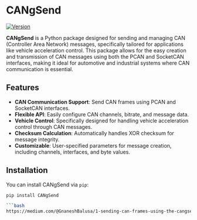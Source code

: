 # CANgSend

[![Version](https://img.shields.io/badge/version-0.1.1-blue)](https://github.com/gnanesh-16/CANgSend)

**CANgSend** is a Python package designed for sending and managing CAN (Controller Area Network) messages, specifically tailored for applications like vehicle acceleration control. This package allows for the easy creation and transmission of CAN messages using both the PCAN and SocketCAN interfaces, making it ideal for automotive and industrial systems where CAN communication is essential.

## Features

- **CAN Communication Support**: Send CAN frames using PCAN and SocketCAN interfaces.
- **Flexible API**: Easily configure CAN channels, bitrate, and message data.
- **Vehicle Control**: Specifically designed for handling vehicle acceleration control through CAN messages.
- **Checksum Calculation**: Automatically handles XOR checksum for message integrity.
- **Customizable**: User-specified parameters for message creation, including channels, interfaces, and byte values.

## Installation

You can install CANgSend via `pip`:

```bash
pip install CANgSend

```bash
https://medium.com/@GnaneshBalusa/1-sending-can-frames-using-the-cangsend-python-package-c4d8bdcc55ec
